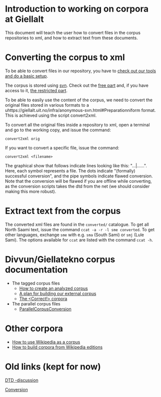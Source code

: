 Introduction to working on corpora at Giellalt
==============

This document will teach the user how to convert files in the corpus
repositories to xml, and how to extract text from these documents.

Converting the corpus to xml
============================

To be able to convert files in our repository, you have to [check out
our tools and do a basic setup](/infra/anonymous-svn.html#Preparation).

The corpus is stored using
[svn](http://en.wikipedia.org/wiki/Apache_Subversion). Check out the
[free part](corpus_repositories.html#The+free+part) and, if you have
access to it, [the restricted
part](corpus_repositories.html#The+bound+part).

To be able to easily use the content of the corpus, we need to convert
the original files stored in various formats to a
uhttps://giellalt.uit.no/infra/anonymous-svn.html\#Preparationniform
format. This is achieved using the script convert2xml.

To convert all the original files inside a repository to xml, open a
terminal and go to the working copy, and issue the command:

    convert2xml orig

If you want to convert a specific file, issue the command:

    convert2xml <filename>

The graphical show that follows indicate lines looking like this:
"...\|......". Here, each symbol represents a file. The dots indicate
"(formally) successful conversion", and the pipe symbols indicate flawed
conversion. Note that the conversion will be flawed if you are offline
while converting, as the conversion scripts takes the dtd from the net
(we should consider making this more robust).

Extract text from the corpus
============================

The converted xml files are found in the `converted/` catalogue. To get
all North Saami text, issue the command `ccat -a -r -l sme converted`.
To get other languages, exchange `sme` with e.g. `sma` (South Sami) or
`smj` (Lule Sami). The options available for `ccat` are listed with the
command `ccat -h`.

Divvun/Giellatekno corpus documentation
=======================================

-   The tagged corpus files
    -   [How to create an analyzed corpus](corpus_analyze.html)
    -   [A plan for building our external corpus](corpus_plan.html)
    -   [The &lt;Correct!&gt; corpora](correct-dir.html)
-   The parallel corpus files
    -   [ParallelCorpusConversion](ParallelCorpusConversion.html)

Other corpora
=============

-   [How to use Wikipedia as a corpus](WikipediaAsCorpus.html)
-   [How to build corpora from Wikipedia
    editions](wikipedia_as_corpus.html)

Old links (kept for now)
========================

[DTD -discussion](corpus_dtd.html)

[Conversion](corpus_conversion.html)
